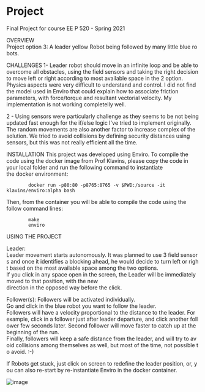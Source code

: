 # Project
Final Project for course EE P 520 - Spring 2021

OVERVIEW
Project option 3: A leader yellow Robot being followed by many little blue robots.

CHALLENGES
1- Leader robot should move in an infinite loop and be able to overcome all obstacles, using the field sensors and taking the right decision to move left or right according to most available space in the 2 option. Physics aspects were very difficult to understand and control. I did not find the model used in Enviro that could explain how to associate friction parameters, with force/torque and resultant vectorial velocity. My implementation is not working completelly well.

2 - Using sensors were particularly challenge as they seems to be not being updated fast enough for the if/else logic I've tried to implement originally. The random movements are also another factor to increase complex of the solution. We tried to avoid collisions by defining security distances using sensors, but this was not really efficient all the time.

INSTALLATION
This project was developed using Enviro. To compile the code using the docker image from Prof Klavins, please copy the code in your local folder and run the following command to instantiate the docker environment:

            docker run -p80:80 -p8765:8765 -v $PWD:/source -it klavins/enviro:alpha bash

Then, from the container you will be able to compile the code using the follow command lines:

            make
            enviro


USING THE PROJECT

Leader:
Leader movement starts autonomously. It was planned to use 3 field sensors and once it identifies a blocking ahead, he would decide to turn left or right based on the most available space among the two options.
If you click in any space open in the screen, the Leader will be immediately moved to that position, with the new direction in the opposed way before the click.

Follower(s):
Followers will be activated individually.
Go and click in the blue robot you want to follow the leader.
Followers will have a velocity proportional to the distance to the leader. For example, click in a follower just after leader departure, and click another follower few seconds later. Second follower will move faster to catch up at the beginning of the run.
Finally, followers will keep a safe distance from the leader, and will try to avoid collisions among themselves as well, but most of the time, not possible to avoid. :-)

If Robots get stuck, just click on screen to redefine the leader position, or, you can also re-start by re-instantiate Enviro in the docker container.

![image](https://user-images.githubusercontent.com/81881624/121829505-95b87380-cc77-11eb-92a4-3fb063cc6166.png)
